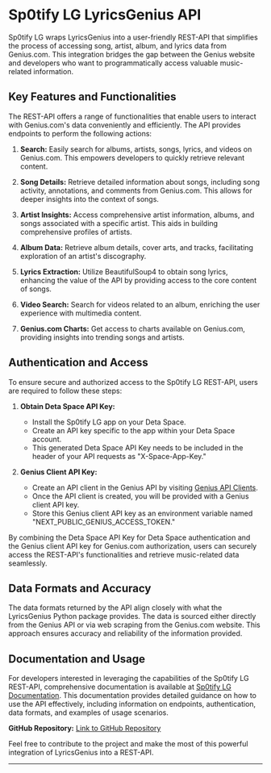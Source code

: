 # Sp0tify LG LyricsGenius API

Sp0tify LG wraps LyricsGenius into a user-friendly REST-API that simplifies the process of accessing song, artist, album, and lyrics data from Genius.com. This integration bridges the gap between the Genius website and developers who want to programmatically access valuable music-related information.

## Key Features and Functionalities

The REST-API offers a range of functionalities that enable users to interact with Genius.com's data conveniently and efficiently. The API provides endpoints to perform the following actions:

1. **Search:** Easily search for albums, artists, songs, lyrics, and videos on Genius.com. This empowers developers to quickly retrieve relevant content.

2. **Song Details:** Retrieve detailed information about songs, including song activity, annotations, and comments from Genius.com. This allows for deeper insights into the context of songs.

3. **Artist Insights:** Access comprehensive artist information, albums, and songs associated with a specific artist. This aids in building comprehensive profiles of artists.

4. **Album Data:** Retrieve album details, cover arts, and tracks, facilitating exploration of an artist's discography.

5. **Lyrics Extraction:** Utilize BeautifulSoup4 to obtain song lyrics, enhancing the value of the API by providing access to the core content of songs.

6. **Video Search:** Search for videos related to an album, enriching the user experience with multimedia content.

7. **Genius.com Charts:** Get access to charts available on Genius.com, providing insights into trending songs and artists.

## Authentication and Access

To ensure secure and authorized access to the Sp0tify LG REST-API, users are required to follow these steps:

1. **Obtain Deta Space API Key:**
   - Install the Sp0tify LG app on your Deta Space.
   - Create an API key specific to the app within your Deta Space account.
   - This generated Deta Space API Key needs to be included in the header of your API requests as "X-Space-App-Key."

2. **Genius Client API Key:**
   - Create an API client in the Genius API by visiting [Genius API Clients](https://genius.com/api-clients).
   - Once the API client is created, you will be provided with a Genius client API key.
   - Store this Genius client API key as an environment variable named "NEXT_PUBLIC_GENIUS_ACCESS_TOKEN."

By combining the Deta Space API Key for Deta Space authentication and the Genius client API key for Genius.com authorization, users can securely access the REST-API's functionalities and retrieve music-related data seamlessly.

## Data Formats and Accuracy

The data formats returned by the API align closely with what the LyricsGenius Python package provides. The data is sourced either directly from the Genius API or via web scraping from the Genius.com website. This approach ensures accuracy and reliability of the information provided.

## Documentation and Usage

For developers interested in leveraging the capabilities of the Sp0tify LG REST-API, comprehensive documentation is available at [Sp0tify LG Documentation](https://sp0tifylg-1-k4999508.deta.app/docs). This documentation provides detailed guidance on how to use the API effectively, including information on endpoints, authentication, data formats, and examples of usage scenarios.

**GitHub Repository:** [Link to GitHub Repository](https://github.com/lonewanderer27/sp0tify-lg)

Feel free to contribute to the project and make the most of this powerful integration of LyricsGenius into a REST-API.

---
